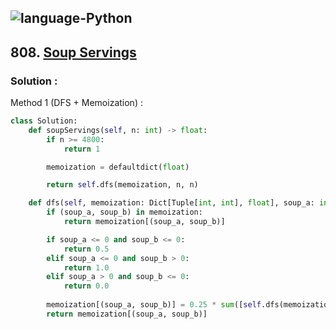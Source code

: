 ![language-Python](https://img.shields.io/badge/Python-ffd43b?style=for-the-badge&logo=PYTHON)
---

## 808. [Soup Servings](https://leetcode.com/problems/soup-servings)

### Solution :

Method 1 (DFS + Memoization) :
```python
class Solution:
    def soupServings(self, n: int) -> float:
        if n >= 4800:
            return 1

        memoization = defaultdict(float)

        return self.dfs(memoization, n, n)

    def dfs(self, memoization: Dict[Tuple[int, int], float], soup_a: int, soup_b: int) -> float:
        if (soup_a, soup_b) in memoization:
            return memoization[(soup_a, soup_b)]

        if soup_a <= 0 and soup_b <= 0:
            return 0.5
        elif soup_a <= 0 and soup_b > 0:
            return 1.0
        elif soup_a > 0 and soup_b <= 0:
            return 0.0
        
        memoization[(soup_a, soup_b)] = 0.25 * sum([self.dfs(memoization, a, b) for a, b in [(soup_a - 100, soup_b), (soup_a - 75, soup_b - 25), (soup_a - 50, soup_b - 50), (soup_a - 25, soup_b - 75)]])
        return memoization[(soup_a, soup_b)]
```
